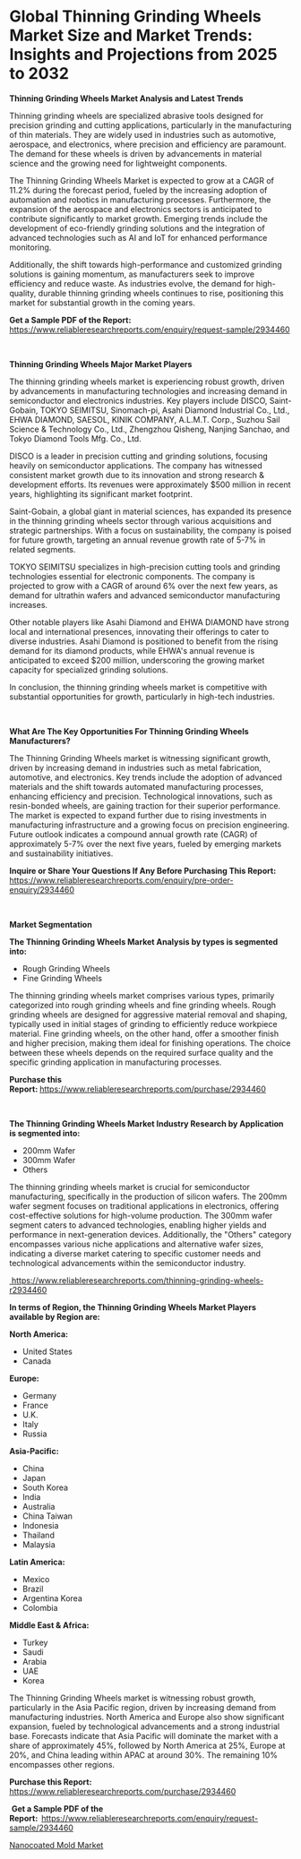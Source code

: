<p><h1>Global Thinning Grinding Wheels Market Size and Market Trends: Insights and Projections from 2025 to 2032</h1></p><p><strong>Thinning Grinding Wheels Market Analysis and Latest Trends</strong></p>
<p><p>Thinning grinding wheels are specialized abrasive tools designed for precision grinding and cutting applications, particularly in the manufacturing of thin materials. They are widely used in industries such as automotive, aerospace, and electronics, where precision and efficiency are paramount. The demand for these wheels is driven by advancements in material science and the growing need for lightweight components.</p><p>The Thinning Grinding Wheels Market is expected to grow at a CAGR of 11.2% during the forecast period, fueled by the increasing adoption of automation and robotics in manufacturing processes. Furthermore, the expansion of the aerospace and electronics sectors is anticipated to contribute significantly to market growth. Emerging trends include the development of eco-friendly grinding solutions and the integration of advanced technologies such as AI and IoT for enhanced performance monitoring.</p><p>Additionally, the shift towards high-performance and customized grinding solutions is gaining momentum, as manufacturers seek to improve efficiency and reduce waste. As industries evolve, the demand for high-quality, durable thinning grinding wheels continues to rise, positioning this market for substantial growth in the coming years.</p></p>
<p><strong>Get a Sample PDF of the Report:&nbsp;</strong> <a href="https://www.reliableresearchreports.com/enquiry/request-sample/2934460?utm_campaign=2246&utm_medium=2&utm_source=Github&utm_content=ia&utm_term=13032025&utm_id=thinning-grinding-wheels">https://www.reliableresearchreports.com/enquiry/request-sample/2934460</a></p>
<p>&nbsp;</p>
<p><strong>Thinning Grinding Wheels Major Market Players</strong></p>
<p><p>The thinning grinding wheels market is experiencing robust growth, driven by advancements in manufacturing technologies and increasing demand in semiconductor and electronics industries. Key players include DISCO, Saint-Gobain, TOKYO SEIMITSU, Sinomach-pi, Asahi Diamond Industrial Co., Ltd., EHWA DIAMOND, SAESOL, KINIK COMPANY, A.L.M.T. Corp., Suzhou Sail Science & Technology Co., Ltd., Zhengzhou Qisheng, Nanjing Sanchao, and Tokyo Diamond Tools Mfg. Co., Ltd.</p><p>DISCO is a leader in precision cutting and grinding solutions, focusing heavily on semiconductor applications. The company has witnessed consistent market growth due to its innovation and strong research & development efforts. Its revenues were approximately $500 million in recent years, highlighting its significant market footprint.</p><p>Saint-Gobain, a global giant in material sciences, has expanded its presence in the thinning grinding wheels sector through various acquisitions and strategic partnerships. With a focus on sustainability, the company is poised for future growth, targeting an annual revenue growth rate of 5-7% in related segments.</p><p>TOKYO SEIMITSU specializes in high-precision cutting tools and grinding technologies essential for electronic components. The company is projected to grow with a CAGR of around 6% over the next few years, as demand for ultrathin wafers and advanced semiconductor manufacturing increases.</p><p>Other notable players like Asahi Diamond and EHWA DIAMOND have strong local and international presences, innovating their offerings to cater to diverse industries. Asahi Diamond is positioned to benefit from the rising demand for its diamond products, while EHWA's annual revenue is anticipated to exceed $200 million, underscoring the growing market capacity for specialized grinding solutions.</p><p>In conclusion, the thinning grinding wheels market is competitive with substantial opportunities for growth, particularly in high-tech industries.</p></p>
<p>&nbsp;</p>
<p><strong>What Are The Key Opportunities For Thinning Grinding Wheels Manufacturers?</strong></p>
<p><p>The Thinning Grinding Wheels market is witnessing significant growth, driven by increasing demand in industries such as metal fabrication, automotive, and electronics. Key trends include the adoption of advanced materials and the shift towards automated manufacturing processes, enhancing efficiency and precision. Technological innovations, such as resin-bonded wheels, are gaining traction for their superior performance. The market is expected to expand further due to rising investments in manufacturing infrastructure and a growing focus on precision engineering. Future outlook indicates a compound annual growth rate (CAGR) of approximately 5-7% over the next five years, fueled by emerging markets and sustainability initiatives.</p></p>
<p><strong>Inquire or Share Your Questions If Any Before Purchasing This Report:</strong> <a href="https://www.reliableresearchreports.com/enquiry/pre-order-enquiry/2934460?utm_campaign=2246&utm_medium=2&utm_source=Github&utm_content=ia&utm_term=13032025&utm_id=thinning-grinding-wheels">https://www.reliableresearchreports.com/enquiry/pre-order-enquiry/2934460</a></p>
<p>&nbsp;</p>
<p><strong>Market Segmentation</strong></p>
<p><strong>The Thinning Grinding Wheels Market Analysis by types is segmented into:</strong></p>
<p><ul><li>Rough Grinding Wheels</li><li>Fine Grinding Wheels</li></ul></p>
<p><p>The thinning grinding wheels market comprises various types, primarily categorized into rough grinding wheels and fine grinding wheels. Rough grinding wheels are designed for aggressive material removal and shaping, typically used in initial stages of grinding to efficiently reduce workpiece material. Fine grinding wheels, on the other hand, offer a smoother finish and higher precision, making them ideal for finishing operations. The choice between these wheels depends on the required surface quality and the specific grinding application in manufacturing processes.</p></p>
<p><strong>Purchase this Report:&nbsp;</strong><a href="https://www.reliableresearchreports.com/purchase/2934460?utm_campaign=2246&utm_medium=2&utm_source=Github&utm_content=ia&utm_term=13032025&utm_id=thinning-grinding-wheels">https://www.reliableresearchreports.com/purchase/2934460</a></p>
<p>&nbsp;</p>
<p><strong>The Thinning Grinding Wheels Market Industry Research by Application is segmented into:</strong></p>
<p><ul><li>200mm Wafer</li><li>300mm Wafer</li><li>Others</li></ul></p>
<p><p>The thinning grinding wheels market is crucial for semiconductor manufacturing, specifically in the production of silicon wafers. The 200mm wafer segment focuses on traditional applications in electronics, offering cost-effective solutions for high-volume production. The 300mm wafer segment caters to advanced technologies, enabling higher yields and performance in next-generation devices. Additionally, the "Others" category encompasses various niche applications and alternative wafer sizes, indicating a diverse market catering to specific customer needs and technological advancements within the semiconductor industry.</p></p>
<p><a href="https://www.reliableresearchreports.com/thinning-grinding-wheels-r2934460?utm_campaign=2246&utm_medium=2&utm_source=Github&utm_content=ia&utm_term=13032025&utm_id=thinning-grinding-wheels">&nbsp;https://www.reliableresearchreports.com/thinning-grinding-wheels-r2934460</a></p>
<p><strong>In terms of Region, the Thinning Grinding Wheels Market Players available by Region are:</strong></p>
<p>
    <p> <strong> North America: </strong>
        <ul>
            <li>United States</li>
            <li>Canada</li>
        </ul>
        </p> 
    <p> <strong> Europe: </strong>
        <ul>
            <li>Germany</li>
            <li>France</li>
            <li>U.K.</li>
            <li>Italy</li>
            <li>Russia</li>
        </ul>
        </p> 
    <p> <strong> Asia-Pacific: </strong>
        <ul>
            <li>China</li>
            <li>Japan</li>
            <li>South Korea</li>
            <li>India</li>
            <li>Australia</li>
            <li>China Taiwan</li>
            <li>Indonesia</li>
            <li>Thailand</li>
            <li>Malaysia</li>
        </ul>
        </p> 
    <p> <strong> Latin America: </strong>
        <ul>
            <li>Mexico</li>
            <li>Brazil</li>
            <li>Argentina Korea</li>
            <li>Colombia</li>
        </ul>
        </p> 
    <p> <strong> Middle East & Africa: </strong>
        <ul>
            <li>Turkey</li>
            <li>Saudi</li>
            <li>Arabia</li>
            <li>UAE</li>
            <li>Korea</li>
        </ul>
    </p>
    </p>
<p><p>The Thinning Grinding Wheels market is witnessing robust growth, particularly in the Asia Pacific region, driven by increasing demand from manufacturing industries. North America and Europe also show significant expansion, fueled by technological advancements and a strong industrial base. Forecasts indicate that Asia Pacific will dominate the market with a share of approximately 45%, followed by North America at 25%, Europe at 20%, and China leading within APAC at around 30%. The remaining 10% encompasses other regions.</p></p>
<p><strong>Purchase this Report: </strong><a href="https://www.reliableresearchreports.com/purchase/2934460?utm_campaign=2246&utm_medium=2&utm_source=Github&utm_content=ia&utm_term=13032025&utm_id=thinning-grinding-wheels">https://www.reliableresearchreports.com/purchase/2934460</a></p>
<p>&nbsp;<strong>Get a Sample PDF of the Report:&nbsp;&nbsp;</strong><a href="https://www.reliableresearchreports.com/enquiry/request-sample/2934460?utm_campaign=2246&utm_medium=2&utm_source=Github&utm_content=ia&utm_term=13032025&utm_id=thinning-grinding-wheels">https://www.reliableresearchreports.com/enquiry/request-sample/2934460</a></p>
<p><strong></strong></p>
<p><p><a href="https://github.com/MonroeBullock54/Market-Research-Report-List-2/blob/main/nanocoated-mold-market.md?utm_campaign=2246&utm_medium=2&utm_source=Github&utm_content=ia&utm_term=13032025&utm_id=thinning-grinding-wheels">Nanocoated Mold Market</a></p></p>